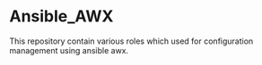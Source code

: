 # Ansible_AWX
This repository contain various roles which used for configuration management using ansible awx.
